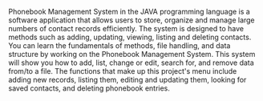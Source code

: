 Phonebook Management System in the JAVA programming language is a software application that allows users to store, organize and manage large numbers of contact records efficiently. The system is designed to have methods such as adding, updating, viewing, listing and deleting contacts.
You can learn the fundamentals of methods, file handling, and data structure by working on the Phonebook Management System. This system will show you how to add, list, change or edit, search for, and remove data from/to a file. The functions that make up this project's menu include adding new records, listing them, editing and updating them, looking for saved contacts, and deleting phonebook entries.
